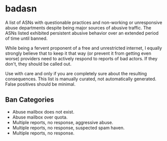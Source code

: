 # badasn

A list of ASNs with questionable practices and non-working or unresponsive 
abuse departments despite being major sources of abusive traffic. The ASNs 
listed exhibited persistent abusive behavior over an extended period of time 
until banned.

While being a fervent proponent of a free and unrestricted internet, I equally 
strongly believe that to keep it that way (or prevent it from getting even 
worse) providers need to actively respond to reports of bad actors. If they 
don't, they should be called out.

Use with care and only if you are completely sure about the resulting 
consequences. This list is manually curated, not automatically generated. False 
positives should be minimal.

## Ban Categories

* Abuse mailbox does not exist.
* Abuse mailbox over quota.
* Multiple reports, no response, aggressive abuse.
* Multiple reports, no response, suspected spam haven.
* Multiple reports, no response.
